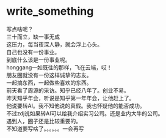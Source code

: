 # write_something

写点啥呢？  
三十而立，缺一事无成  
这压力，每当夜深人静，就会浮上心头。  
自己也没有一份事业。  
到底什么该是一份事业呢。  
honggang一如既往的那样，飞在云端，哎！  
朋友圈就没有一份这样诚挚的志友。  
一起搞东西，一起做些喜欢的东西。   
前天看了周源的采访。知乎已经八年了。创业不易。  
昨天知乎年会，听说是知乎第一年年会，让他赶上了。  
他说要转AI。我不知他说的真假。我也怀疑他的能否成功。  
不过zdj说如果转AI可以给我介绍实习公司。还是业内大牛的公司。  
遇到人，圈子还是比较重要的。  
不知道要写啥了。。。。。。一会再写
